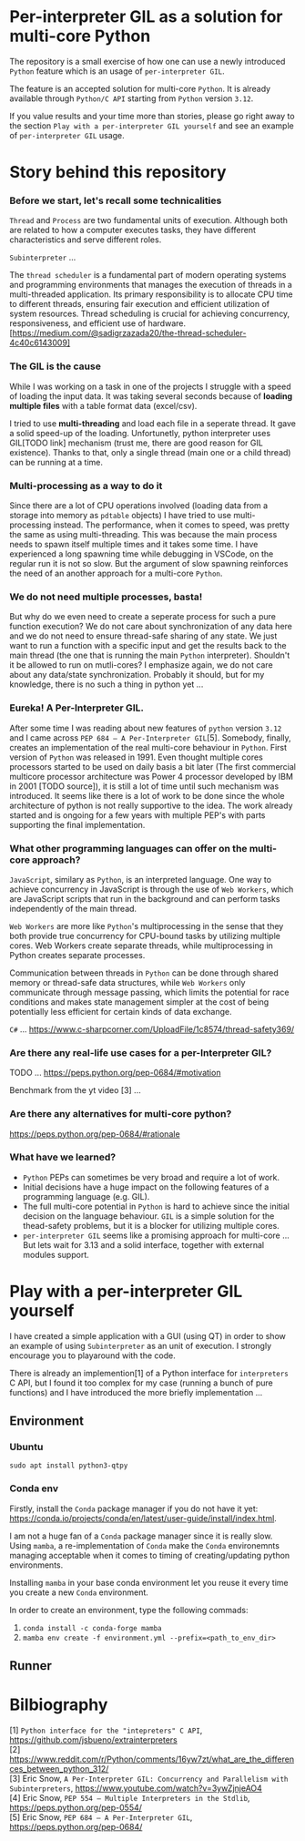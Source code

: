 # Per-interpreter GIL as a solution for multi-core Python

The repository is a small exercise of how one can use a newly introduced `Python` feature which is an usage of `per-interpreter GIL`. 

The feature is an accepted solution for multi-core `Python`. It is already available through `Python/C API` starting from `Python` version `3.12`. 

If you value results and your time more than stories, please go right away to the section `Play with a per-interpreter GIL yourself` and see an example of `per-interpreter GIL` usage.

# Story behind this repository

### Before we start, let's recall some technicalities

`Thread` and `Process` are two fundamental units of execution. Although both are related to how a computer executes tasks, they have different characteristics and serve different roles.

`Subinterpreter` ...

The `thread scheduler` is a fundamental part of modern operating systems and programming environments that manages the execution of threads in a multi-threaded application. Its primary responsibility is to allocate CPU time to different threads, ensuring fair execution and efficient utilization of system resources. Thread scheduling is crucial for achieving concurrency, responsiveness, and efficient use of hardware. [https://medium.com/@sadigrzazada20/the-thread-scheduler-4c40c6143009]

### The GIL is the cause

While I was working on a task in one of the projects I struggle with a speed of loading the input data. 
It was taking several seconds because of **loading multiple files** with a table format data (excel/csv).

I tried to use **multi-threading** and load each file in a seperate thread. 
It gave a solid speed-up of the loading. Unfortunetly, python interpreter uses GIL[TODO link] mechanism (trust me, there are good reason for GIL existence). Thanks to that, only a single thread (main one or a child thread) can be running at a time.

### Multi-processing as a way to do it

Since there are a lot of CPU operations involved (loading data from a storage into memory as `pdtable` objects) 
I have tried to use multi-processing instead. The performance, when it comes to speed, was pretty the same as using multi-threading. This was because the main process needs to spawn itself multiple times and it 
takes some time. I have experienced a long spawning time while debugging in VSCode, on the regular run it is not so slow. But the argument of slow spawning reinforces the need of an another approach for a multi-core `Python`.

### We do not need multiple processes, basta!

But why do we even need to create a seperate process for such a pure function execution? We do not care about synchronization of any data here and we do not need to ensure thread-safe sharing of any state. We just want to run a function with a specific input and get the results back to the main thread (the one that is running the main `Python` interpreter). Shouldn't it be allowed to run on mutli-cores? I emphasize again, we do not care about any data/state synchronization. Probably it should, but for my knowledge, there is no such a thing in python yet ...

### Eureka! A Per-Interpreter GIL.

After some time I was reading about new features of `python` version `3.12` and I came across `PEP 684 – A Per-Interpreter GIL`[5]. 
Somebody, finally, creates an implementation of the real multi-core behaviour in `Python`. First version of `Python` was released in 1991. Even thought multiple cores processors started to be used on daily basis a bit later (The first commercial multicore processor architecture was Power 4 processor developed by IBM in 2001 [TODO source]), it is still a lot of time until such mechanism was introduced. It seems like there is a lot of work to be done 
since the whole architecture of python is not really supportive to the idea. The work already started and is ongoing for a few years with 
multiple PEP's with parts supporting the final implementation.

### What other programming languages can offer on the multi-core approach? 

`JavaScript`, similary as `Python`, is an interpreted language. One way to achieve concurrency in JavaScript is through the use of `Web Workers`, which are JavaScript scripts that run in the background and can perform tasks independently of the main thread. 

`Web Workers` are more like `Python`'s multiprocessing in the sense that they both provide true concurrency for CPU-bound tasks by utilizing multiple cores. Web Workers create separate threads, while multiprocessing in Python creates separate processes.

Communication between threads in `Python` can be done through shared memory or thread-safe data structures, while `Web Workers` only communicate through message passing, which limits the potential for race conditions and makes state management simpler at the cost of being potentially less efficient for certain kinds of data exchange.

`C#` ...
https://www.c-sharpcorner.com/UploadFile/1c8574/thread-safety369/

### Are there any real-life use cases for a per-Interpreter GIL?  

TODO ... https://peps.python.org/pep-0684/#motivation

Benchmark from the yt video [3] ...

### Are there any alternatives for multi-core python?

https://peps.python.org/pep-0684/#rationale

### What have we learned?

- `Python` PEPs can sometimes be very broad and require a lot of work.
- Initial decisions have a huge impact on the following features of a 
programming language (e.g. GIL).
- The full multi-core potential in `Python` is 
hard to achieve since the initial decision on 
the language behaviour. `GIL` is a simple solution for the thead-safety problems, but 
it is a blocker for utilizing multiple cores.
- `per-interpreter GIL` seems like a promising 
approach for multi-core ... But lets wait for 3.13 and a solid interface, together with 
external modules support.
# Play with a per-interpreter GIL yourself

I have created a simple application with a GUI (using QT) in order to show an example of using `Subinterpreter` as an unit of execution. I strongly encourage you to playaround with the code.

There is already an implemention[1] of a Python interface for `interpreters` C API, but I found it too complex for my case (running a bunch of pure functions) and I have introduced the more briefly implementation ...

## Environment
### Ubuntu

`sudo apt install python3-qtpy`

### Conda env

Firstly, install the `Conda` package manager if you do not have it yet: https://conda.io/projects/conda/en/latest/user-guide/install/index.html.

I am not a huge fan of a `Conda` package manager since it is really slow. Using `mamba`, a re-implementation of `Conda` make the `Conda` environemnts managing acceptable when it comes to timing of creating/updating python environments.

Installing `mamba` in your base conda environment let you reuse it every time you create a new `Conda` environment.

In order to create an environment, type the following commads:  

1. `conda install -c conda-forge mamba`  
2. `mamba env create -f environment.yml --prefix=<path_to_env_dir>`  

## Runner

# Bilbiography
[1] `Python interface for the "intepreters" C API`, https://github.com/jsbueno/extrainterpreters  
[2] https://www.reddit.com/r/Python/comments/16yw7zt/what_are_the_differences_between_python_312/  
[3] Eric Snow, `A Per-Interpreter GIL: Concurrency and Parallelism with Subinterpreters`, https://www.youtube.com/watch?v=3ywZjnjeAO4  
[4] Eric Snow, `PEP 554 – Multiple Interpreters in the Stdlib`, https://peps.python.org/pep-0554/  
[5] Eric Snow, `PEP 684 – A Per-Interpreter GIL`, https://peps.python.org/pep-0684/